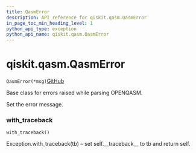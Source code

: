 ```yaml
---
title: QasmError
description: API reference for qiskit.qasm.QasmError
in_page_toc_min_heading_level: 1
python_api_type: exception
python_api_name: qiskit.qasm.QasmError
---
```


<span id="qiskit-qasm-qasmerror" />

# qiskit.qasm.QasmError

<span id="qiskit.qasm.QasmError" />

`QasmError(*msg)`[GitHub](https://github.com/qiskit/qiskit/tree/stable/0.16/qiskit/qasm/exceptions.py "view source code")

Base class for errors raised while parsing OPENQASM.

Set the error message.

### with\_traceback

<span id="qiskit.qasm.QasmError.with_traceback" />

`with_traceback()`

Exception.with\_traceback(tb) – set self.\_\_traceback\_\_ to tb and return self.

